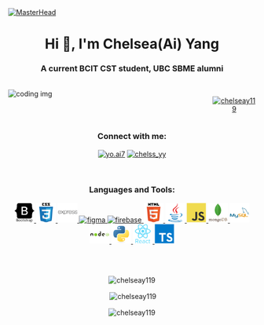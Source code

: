 <a href="https://rishavchanda.io">
    <img src="https://media.tenor.com/30W6eFceX90AAAAC/banner.gif" alt="MasterHead" width="1000" height="500">
</a>

<h1 align="center">Hi 🌿, I'm Chelsea(Ai) Yang</h1>
<h3 align="center">A current BCIT CST student, UBC SBME alumni</h3>
<br>
<div style="display: flex; justify-content: space-between;">
<img align="right" alt="coding img" width="450" src="https://i.pinimg.com/originals/f0/f0/d9/f0f0d932d6e39c7af5aa305cbd8da735.gif"> 
<br>
<br>
<p align="center" margin=10px> <a href="https://github.com/ryo-ma/github-profile-trophy"><img src="https://github-profile-trophy.vercel.app/?username=chelseay119" alt="chelseay119" /></a> </p>

  
</div>

<h3 align="center">Connect with me:</h3>
<p align="center">
<a href="https://instagram.com/yo.ai7" target="blank"><img align="center" src="https://raw.githubusercontent.com/rahuldkjain/github-profile-readme-generator/master/src/images/icons/Social/instagram.svg" alt="yo.ai7" height="30" width="40" /></a>
<a href="https://discord.gg/chelss_yy" target="blank"><img align="center" src="https://raw.githubusercontent.com/rahuldkjain/github-profile-readme-generator/master/src/images/icons/Social/discord.svg" alt="chelss_yy" height="30" width="40" /></a>
</p>

<br>
<h3 align="center">Languages and Tools:</h3>
<p align="center"> <a href="https://getbootstrap.com" target="_blank" rel="noreferrer"> <img src="https://raw.githubusercontent.com/devicons/devicon/master/icons/bootstrap/bootstrap-plain-wordmark.svg" alt="bootstrap" width="40" height="40"/> </a> <a href="https://www.w3schools.com/css/" target="_blank" rel="noreferrer"> <img src="https://raw.githubusercontent.com/devicons/devicon/master/icons/css3/css3-original-wordmark.svg" alt="css3" width="40" height="40"/> </a> <a href="https://expressjs.com" target="_blank" rel="noreferrer"> <img src="https://raw.githubusercontent.com/devicons/devicon/master/icons/express/express-original-wordmark.svg" alt="express" width="40" height="40"/> </a> <a href="https://www.figma.com/" target="_blank" rel="noreferrer"> <img src="https://www.vectorlogo.zone/logos/figma/figma-icon.svg" alt="figma" width="40" height="40"/> </a> <a href="https://firebase.google.com/" target="_blank" rel="noreferrer"> <img src="https://www.vectorlogo.zone/logos/firebase/firebase-icon.svg" alt="firebase" width="40" height="40"/> </a> <a href="https://www.w3.org/html/" target="_blank" rel="noreferrer"> <img src="https://raw.githubusercontent.com/devicons/devicon/master/icons/html5/html5-original-wordmark.svg" alt="html5" width="40" height="40"/> </a> <a href="https://www.java.com" target="_blank" rel="noreferrer"> <img src="https://raw.githubusercontent.com/devicons/devicon/master/icons/java/java-original.svg" alt="java" width="40" height="40"/> </a> <a href="https://developer.mozilla.org/en-US/docs/Web/JavaScript" target="_blank" rel="noreferrer"> <img src="https://raw.githubusercontent.com/devicons/devicon/master/icons/javascript/javascript-original.svg" alt="javascript" width="40" height="40"/> </a> <a href="https://www.mongodb.com/" target="_blank" rel="noreferrer"> <img src="https://raw.githubusercontent.com/devicons/devicon/master/icons/mongodb/mongodb-original-wordmark.svg" alt="mongodb" width="40" height="40"/> </a> <a href="https://www.mysql.com/" target="_blank" rel="noreferrer"> <img src="https://raw.githubusercontent.com/devicons/devicon/master/icons/mysql/mysql-original-wordmark.svg" alt="mysql" width="40" height="40"/> </a> <a href="https://nodejs.org" target="_blank" rel="noreferrer"> <img src="https://raw.githubusercontent.com/devicons/devicon/master/icons/nodejs/nodejs-original-wordmark.svg" alt="nodejs" width="40" height="40"/> </a> <a href="https://www.python.org" target="_blank" rel="noreferrer"> <img src="https://raw.githubusercontent.com/devicons/devicon/master/icons/python/python-original.svg" alt="python" width="40" height="40"/> </a> <a href="https://reactjs.org/" target="_blank" rel="noreferrer"> <img src="https://raw.githubusercontent.com/devicons/devicon/master/icons/react/react-original-wordmark.svg" alt="react" width="40" height="40"/> </a> <a href="https://www.typescriptlang.org/" target="_blank" rel="noreferrer"> <img src="https://raw.githubusercontent.com/devicons/devicon/master/icons/typescript/typescript-original.svg" alt="typescript" width="40" height="40"/> </a> </p>

<br>
<br>
<div align="center">
<p><img align="center" src="https://github-readme-stats.vercel.app/api/top-langs?username=chelseay119&show_icons=true&locale=en&layout=compact" alt="chelseay119" /></p>

<p>&nbsp;<img align="center" src="https://github-readme-stats.vercel.app/api?username=chelseay119&show_icons=true&locale=en" alt="chelseay119" /></p>

<p><img align="center" src="https://github-readme-streak-stats.herokuapp.com/?user=chelseay119&" alt="chelseay119" /></p>

</div>


